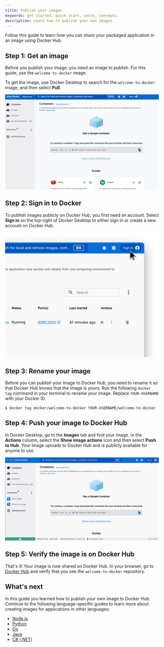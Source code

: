 ```yaml
---
title: Publish your images
keywords: get started, quick start, intro, concepts
description: Learn how to publish your own images
---
```


Follow this guide to learn how you can share your packaged application in an image using Docker Hub.

## Step 1: Get an image

Before you publish your image, you need an image to publish. For this guide, use the `welcome-to-docker` image.

To get the image, use Docker Desktop to search for the `welcome-to-docker` image, and then select **Pull**.

![Pulling the welcome-to-docker image](images/getting-started-pull.gif)

## Step 2: Sign in to Docker

To publish images publicly on Docker Hub, you first need an account. Select **Sign in** on the top-right of Docker Desktop to either sign in or create a new account on Docker Hub.

![Signing in to Docker](images/getting-started-sign-in.png)

## Step 3: Rename your image

Before you can publish your image to Docker Hub, you need to rename it so that Docker Hub knows that the image is yours. Run the following `docker tag` command in your terminal to rename your image. Replace `YOUR-USERNAME` with your Docker ID.

```console
$ docker tag docker/welcome-to-docker YOUR-USERNAME/welcome-to-docker
```

## Step 4: Push your image to Docker Hub

In Docker Desktop, go to the **Images** tab and find your image. In the **Actions** column, select the **Show image actions** icon and then select **Push to Hub**. Your image uploads to Docker Hub and is publicly available for anyone to use.

![Push image to Docker Hub](images/getting-started-push.gif)

## Step 5: Verify the image is on Docker Hub

That's it! Your image is now shared on Docker Hub. In your browser, go to [Docker Hub](https://hub.docker.com) and verify that you see the `welcome-to-docker` repository.

## What's next

In this guide you learned how to publish your own image to Docker Hub. Continue to the following language-specific guides to learn more about creating images for applications in other languages:

 - [Node.js](../language/nodejs/index.md)
 - [Python](../language/python/index.md)
 - [Go](../language/golang/index.md)
 - [Java](../language/java/index.md)
 - [C# (.NET)](../language/dotnet/index.md)